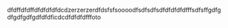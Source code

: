 dfdffdfdffdfdfdfdfdcdzerzerzerdfdsfsfsoooodfsdfsdfsdfdfdfdfdfffsdfsffgdfgdfgdfgdfgdfdfdficdcdfdfdfdfffoto
